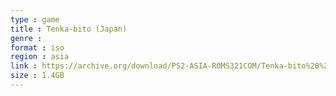 ```yaml
---
type : game
title : Tenka-bito (Japan)
genre : 
format : iso
region : asia
link : https://archive.org/download/PS2-ASIA-ROMS321COM/Tenka-bito%20%28Japan%29.7z
size : 1.4GB
---
```


